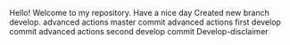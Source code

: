Hello! Welcome to my repository. Have a nice day
Created new branch develop. 
advanced actions master commit
advanced actions first develop commit
advanced actions second develop commit
Develop-disclaimer